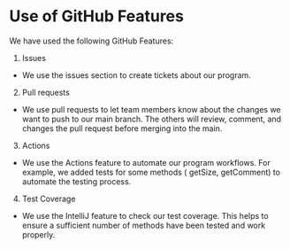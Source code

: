 # Use of GitHub Features

We have used the following GitHub Features:

1. Issues

- We use the issues section to create tickets about our program.

2. Pull requests

- We use pull requests to let team members know about the changes we want to push to our main branch. The others will
  review, comment, and changes the pull request before merging into the main.


3. Actions

- We use the Actions feature to automate our program workflows. For example, we added tests for some methods ( getSize,
  getComment) to automate the testing process.

4. Test Coverage

- We use the IntelliJ feature to check our test coverage. This helps to ensure a sufficient number of methods have been
tested and work properly. 



